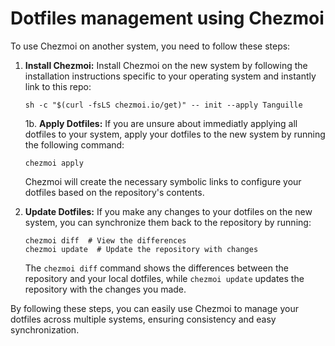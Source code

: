# Dotfiles management using Chezmoi

To use Chezmoi on another system, you need to follow these steps:

1. **Install Chezmoi:** Install Chezmoi on the new system by following the installation instructions specific to your operating system and instantly link to this repo:

   ```shell
   sh -c "$(curl -fsLS chezmoi.io/get)" -- init --apply Tanguille
   ```

   1b. **Apply Dotfiles:** If you are unsure about immediatly applying all dotfiles to your system, apply your dotfiles to the new system by running the following command:

   ```shell
   chezmoi apply
   ```

   Chezmoi will create the necessary symbolic links to configure your dotfiles based on the repository's contents.

2. **Update Dotfiles:** If you make any changes to your dotfiles on the new system, you can synchronize them back to the repository by running:

   ```shell
   chezmoi diff  # View the differences
   chezmoi update  # Update the repository with changes
   ```

   The `chezmoi diff` command shows the differences between the repository and your local dotfiles, while `chezmoi update` updates the repository with the changes you made.

By following these steps, you can easily use Chezmoi to manage your dotfiles across multiple systems, ensuring consistency and easy synchronization.
